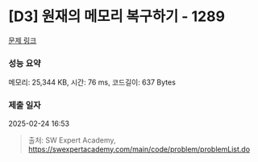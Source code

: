# [D3] 원재의 메모리 복구하기 - 1289 

[문제 링크](https://swexpertacademy.com/main/code/problem/problemDetail.do?contestProbId=AV19AcoKI9sCFAZN) 

### 성능 요약

메모리: 25,344 KB, 시간: 76 ms, 코드길이: 637 Bytes

### 제출 일자

2025-02-24 16:53



> 출처: SW Expert Academy, https://swexpertacademy.com/main/code/problem/problemList.do